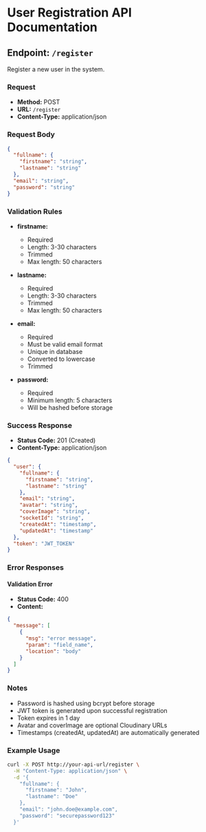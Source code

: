 # User Registration API Documentation

## Endpoint: `/register`

Register a new user in the system.

### Request

- **Method:** POST
- **URL:** `/register`
- **Content-Type:** application/json

### Request Body

```json
{
  "fullname": {
    "firstname": "string",
    "lastname": "string"
  },
  "email": "string",
  "password": "string"
}
```

### Validation Rules

- **firstname:**
  - Required
  - Length: 3-30 characters
  - Trimmed
  - Max length: 50 characters

- **lastname:**
  - Required
  - Length: 3-30 characters
  - Trimmed
  - Max length: 50 characters

- **email:**
  - Required
  - Must be valid email format
  - Unique in database
  - Converted to lowercase
  - Trimmed

- **password:**
  - Required
  - Minimum length: 5 characters
  - Will be hashed before storage

### Success Response

- **Status Code:** 201 (Created)
- **Content-Type:** application/json

```json
{
  "user": {
    "fullname": {
      "firstname": "string",
      "lastname": "string"
    },
    "email": "string",
    "avatar": "string",
    "coverImage": "string",
    "socketId": "string",
    "createdAt": "timestamp",
    "updatedAt": "timestamp"
  },
  "token": "JWT_TOKEN"
}
```

### Error Responses

#### Validation Error
- **Status Code:** 400
- **Content:**
```json
{
  "message": [
    {
      "msg": "error message",
      "param": "field_name",
      "location": "body"
    }
  ]
}
```

### Notes

- Password is hashed using bcrypt before storage
- JWT token is generated upon successful registration
- Token expires in 1 day
- Avatar and coverImage are optional Cloudinary URLs
- Timestamps (createdAt, updatedAt) are automatically generated

### Example Usage

```bash
curl -X POST http://your-api-url/register \
  -H "Content-Type: application/json" \
  -d '{
    "fullname": {
      "firstname": "John",
      "lastname": "Doe"
    },
    "email": "john.doe@example.com",
    "password": "securepassword123"
  }'
```